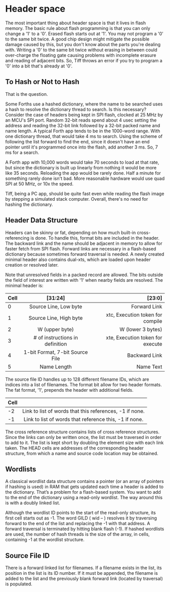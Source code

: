 # Header space

The most important thing about header space is that it lives in flash memory. The basic rule about flash programming is that you can only change a '1' to a '0'. Erased flash starts out at '1'. You may not program a '0' to the same bit twice. A good chip design might mitigate the possible damage caused by this, but you don't know about the parts you're dealing with. Writing a '0' to the same bit twice without erasing in between could over-charge the floating gate causing problems with incomplete erasure and reading of adjacent bits. So, Tiff throws an error if you try to program a '0' into a bit that's already at '0'.

## To Hash or Not to Hash

That is the question.

Some Forths use a hashed dictionary, where the name to be searched uses a hash to resolve the dictionary thread to search. Is this necessary? Consider the case of headers being kept in SPI flash, clocked at 25 MHz by an MCU's SPI port. Random 32-bit reads spend about 4 usec setting the address and reading the 32-bit link followed by a 32-bit packed name and name length. A typical Forth app tends to be in the 1000-word range. With one dictionary thread, that would take 4 ms to search. Using the scheme of following the list forward to find the end, since it doesn't have an end pointer until it's programmed once into the flash, add another 3 ms. So, 7 ms for a search.

A Forth app with 10,000 words would take 70 seconds to load at that rate, but since the dictionary is built up linearly from nothing it would be more like 35 seconds. Reloading the app would be rarely done. Half a minute for something rarely done isn't bad. More reasonable hardware would use quad SPI at 50 MHz, or 10x the speed.

Tiff, being a PC app, should be quite fast even while reading the flash image by stepping a simulated stack computer. Overall, there's no need for hashing the dictionary.

## Header Data Structure

Headers can be skinny or fat, depending on how much built-in cross-referencing is done. To handle this, format bits are included in the header. The backward link and the name should be adjacent in memory to allow for faster fetch from SPI flash. Forward links are necessary in a flash-based dictionary because sometimes forward traversal is needed. A newly created minimal header also contains dual-xts, which are loaded upon header creation or resolved later.

Note that unresolved fields in a packed record are allowed. The bits outside the field of interest are written with '1' when nearby fields are resolved. The minimal header is:

| Cell | \[31:24\]                        | \[23:0\]                         |
| ---- |:--------------------------------:| --------------------------------:|
| 0    | Source Line, Low byte            | Forward Link                     |
| 1    | Source Line, High byte           | xtc, Execution token for compile |
| 2    | W (upper byte)                   | W (lower 3 bytes)                |
| 3    | # of instructions in definition  | xte, Execution token for execute |
| 4    | 1-bit Format, 7-bit Source File  | Backward Link                    |
| 5    | Name Length                      | Name Text                        |

The source file ID handles up to 128 different filename IDs, which are indices into a list of filenames. The format bit allow for two header formats. The fat format, '1', prepends the header with additional fields.

| Cell |                                                                     |
| ---- |:-------------------------------------------------------------------:|
| -2   | Link to list of words that this references, -1 if none.             |
| -1   | Link to list of words that reference this, -1 if none.              |

The cross reference structure contains lists of cross reference structures. Since the links can only be written once, the list must be traversed in order to add to it. The list is kept short by doubling the element size with each link taken. The HEAD cells are addresses of the corresponding header structure, from which a name and source code location may be obtained.

## Wordlists

A classical wordlist data structure contains a pointer (or an array of pointers if hashing is used) in RAM that gets updated each time a header is added to the dictionary. That’s a problem for a flash-based system. You want to add to the end of the dictionary using a read-only wordlist. The way around this is with a doubly linked list.

Although the wordlist ID points to the start of the read-only structure, its first cell starts out as -1. The word GILD ( wid – ) resolves it by traversing forward to the end of the list and replacing the -1 with that address. A forward traversal is terminated by hitting blank flash (-1). If hashed wordlists are used, the number of hash threads is the size of the array, in cells, containing -1 at the wordlist structure.

## Source File ID

There is a forward linked list for filenames. If a filename exists in the list, its position in the list is its ID number. If it must be appended, the filename is added to the list and the previously blank forward link (located by traversal) is populated.


